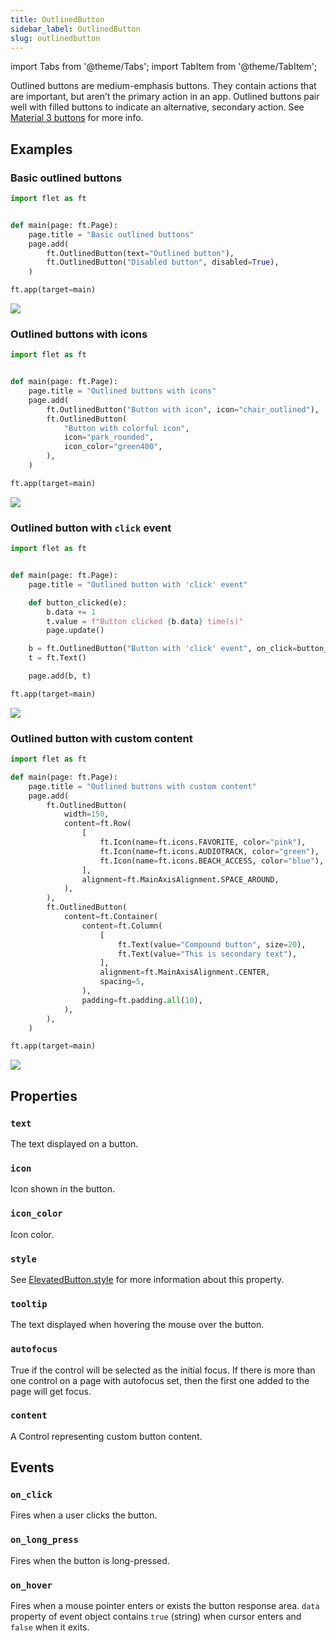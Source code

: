```yaml
---
title: OutlinedButton
sidebar_label: OutlinedButton
slug: outlinedbutton
---
```


import Tabs from '@theme/Tabs';
import TabItem from '@theme/TabItem';

Outlined buttons are medium-emphasis buttons. They contain actions that are important, but aren’t the primary action in an app.
Outlined buttons pair well with filled buttons to indicate an alternative, secondary action. See [Material 3 buttons](https://m3.material.io/components/buttons/overview) for more info.

## Examples

### Basic outlined buttons

<Tabs groupId="language">
  <TabItem value="python" label="Python" default>

```python
import flet as ft


def main(page: ft.Page):
    page.title = "Basic outlined buttons"
    page.add(
        ft.OutlinedButton(text="Outlined button"),
        ft.OutlinedButton("Disabled button", disabled=True),
    )

ft.app(target=main)
```
  </TabItem>

</Tabs>

<img src="/img/docs/controls/outlined-button/basic-outlined-buttons.png" className="screenshot-40" />

### Outlined buttons with icons

<Tabs groupId="language">
  <TabItem value="python" label="Python" default>

```python
import flet as ft


def main(page: ft.Page):
    page.title = "Outlined buttons with icons"
    page.add(
        ft.OutlinedButton("Button with icon", icon="chair_outlined"),
        ft.OutlinedButton(
            "Button with colorful icon",
            icon="park_rounded",
            icon_color="green400",
        ),
    )

ft.app(target=main)
```
  </TabItem>

</Tabs>

<img src="/img/docs/controls/outlined-button/outlined-buttons-with-icons.png" className="screenshot-50" />

### Outlined button with `click` event

<Tabs groupId="language">
  <TabItem value="python" label="Python" default>

```python
import flet as ft


def main(page: ft.Page):
    page.title = "Outlined button with 'click' event"

    def button_clicked(e):
        b.data += 1
        t.value = f"Button clicked {b.data} time(s)"
        page.update()

    b = ft.OutlinedButton("Button with 'click' event", on_click=button_clicked, data=0)
    t = ft.Text()

    page.add(b, t)

ft.app(target=main)
```

  </TabItem>

</Tabs>

<img src="/img/docs/controls/outlined-button/outlined-button-with-click-event.gif" className="screenshot-50" />

### Outlined button with custom content 

<Tabs groupId="language">
  <TabItem value="python" label="Python" default>

```python
import flet as ft

def main(page: ft.Page):
    page.title = "Outlined buttons with custom content"
    page.add(
        ft.OutlinedButton(
            width=150,
            content=ft.Row(
                [
                    ft.Icon(name=ft.icons.FAVORITE, color="pink"),
                    ft.Icon(name=ft.icons.AUDIOTRACK, color="green"),
                    ft.Icon(name=ft.icons.BEACH_ACCESS, color="blue"),
                ],
                alignment=ft.MainAxisAlignment.SPACE_AROUND,
            ),
        ),
        ft.OutlinedButton(
            content=ft.Container(
                content=ft.Column(
                    [
                        ft.Text(value="Compound button", size=20),
                        ft.Text(value="This is secondary text"),
                    ],
                    alignment=ft.MainAxisAlignment.CENTER,
                    spacing=5,
                ),
                padding=ft.padding.all(10),
            ),
        ),
    )

ft.app(target=main)

```

  </TabItem>
  
</Tabs>

<img src="/img/docs/controls/outlined-button/outlined-buttons-with-custom-content.png" className="screenshot-50" />


## Properties

### `text`

The text displayed on a button.

### `icon`

Icon shown in the button.

### `icon_color`

Icon color.

### `style`

See [ElevatedButton.style](elevatedbutton#style) for more information about this property.

### `tooltip`

The text displayed when hovering the mouse over the button.

### `autofocus`

True if the control will be selected as the initial focus. If there is more than one control on a page with autofocus set, then the first one added to the page will get focus.

### `content`

A Control representing custom button content.

## Events

### `on_click`

Fires when a user clicks the button.

### `on_long_press`

Fires when the button is long-pressed.

### `on_hover`

Fires when a mouse pointer enters or exists the button response area. `data` property of event object contains `true` (string) when cursor enters and `false` when it exits.